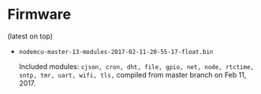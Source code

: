Firmware
========

(latest on top)

* `nodemcu-master-13-modules-2017-02-11-20-55-17-float.bin`

   Included modules: ```cjson, cron, dht, file, gpio, net, node, rtctime, sntp, tmr, uart, wifi, tls,``` compiled from master branch on Feb 11, 2017.
